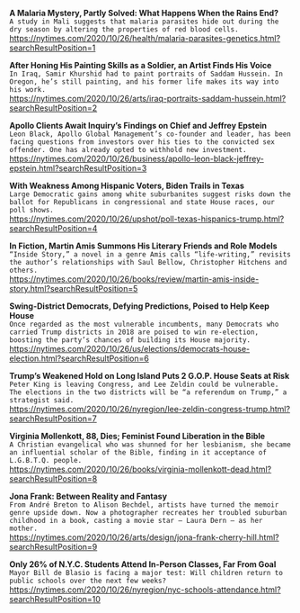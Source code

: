 **A Malaria Mystery, Partly Solved: What Happens When the Rains End?**\
`A study in Mali suggests that malaria parasites hide out during the dry season by altering the properties of red blood cells.`\
https://nytimes.com/2020/10/26/health/malaria-parasites-genetics.html?searchResultPosition=1

**After Honing His Painting Skills as a Soldier, an Artist Finds His Voice**\
`In Iraq, Samir Khurshid had to paint portraits of Saddam Hussein. In Oregon, he’s still painting, and his former life makes its way into his work.`\
https://nytimes.com/2020/10/26/arts/iraq-portraits-saddam-hussein.html?searchResultPosition=2

**Apollo Clients Await Inquiry’s Findings on Chief and Jeffrey Epstein**\
`Leon Black, Apollo Global Management’s co-founder and leader, has been facing questions from investors over his ties to the convicted sex offender. One has already opted to withhold new investment.`\
https://nytimes.com/2020/10/26/business/apollo-leon-black-jeffrey-epstein.html?searchResultPosition=3

**With Weakness Among Hispanic Voters, Biden Trails in Texas**\
`Large Democratic gains among white suburbanites suggest risks down the ballot for Republicans in congressional and state House races, our poll shows.`\
https://nytimes.com/2020/10/26/upshot/poll-texas-hispanics-trump.html?searchResultPosition=4

**In Fiction, Martin Amis Summons His Literary Friends and Role Models**\
`“Inside Story,” a novel in a genre Amis calls “life-writing,” revisits the author’s relationships with Saul Bellow, Christopher Hitchens and others.`\
https://nytimes.com/2020/10/26/books/review/martin-amis-inside-story.html?searchResultPosition=5

**Swing-District Democrats, Defying Predictions, Poised to Help Keep House**\
`Once regarded as the most vulnerable incumbents, many Democrats who carried Trump districts in 2018 are poised to win re-election, boosting the party’s chances of building its House majority.`\
https://nytimes.com/2020/10/26/us/elections/democrats-house-election.html?searchResultPosition=6

**Trump’s Weakened Hold on Long Island Puts 2 G.O.P. House Seats at Risk**\
`Peter King is leaving Congress, and Lee Zeldin could be vulnerable. The elections in the two districts will be “a referendum on Trump,” a strategist said.`\
https://nytimes.com/2020/10/26/nyregion/lee-zeldin-congress-trump.html?searchResultPosition=7

**Virginia Mollenkott, 88, Dies; Feminist Found Liberation in the Bible**\
`A Christian evangelical who was shunned for her lesbianism, she became an influential scholar of the Bible, finding in it acceptance of L.G.B.T.Q. people.`\
https://nytimes.com/2020/10/26/books/virginia-mollenkott-dead.html?searchResultPosition=8

**Jona Frank: Between Reality and Fantasy**\
`From André Breton to Alison Bechdel, artists have turned the memoir genre upside down. Now a photographer recreates her troubled suburban childhood in a book, casting a movie star — Laura Dern — as her mother.`\
https://nytimes.com/2020/10/26/arts/design/jona-frank-cherry-hill.html?searchResultPosition=9

**Only 26% of N.Y.C. Students Attend In-Person Classes, Far From Goal**\
`Mayor Bill de Blasio is facing a major test: Will children return to public schools over the next few weeks?`\
https://nytimes.com/2020/10/26/nyregion/nyc-schools-attendance.html?searchResultPosition=10

